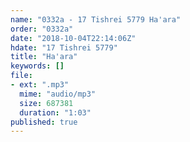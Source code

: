 ```yaml
---
name: "0332a - 17 Tishrei 5779 Ha'ara"
order: "0332a"
date: "2018-10-04T22:14:06Z"
hdate: "17 Tishrei 5779"
title: "Ha'ara"
keywords: []
file:
- ext: ".mp3"
  mime: "audio/mp3"
  size: 687381
  duration: "1:03"
published: true
---
```

